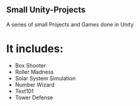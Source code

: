 ## Small Unity-Projects
A series of small Projects and Games done in Unity

# It includes:
- Box Shooter
- Roller Madness
- Solar System Simulation
- Number Wizard
- Text101
- Tower Defense
